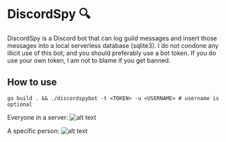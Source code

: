 # DiscordSpy 🔍
DiscordSpy is a Discord bot that can log guild messages and insert those messages into a local serverless database (sqlite3). I do not condone any illicit use of this bot, and you should preferably use a bot token. If you do use your own token, I am not to blame if you get banned.

## How to use
```
go build . && ./discordspybot -t <TOKEN> -u <USERNAME> # username is optional
```

Everyone in a server:
![alt text](https://i.imgur.com/GfHlKpx.png)

A specific person:
![alt text](https://i.imgur.com/RELZ1Dx.png)